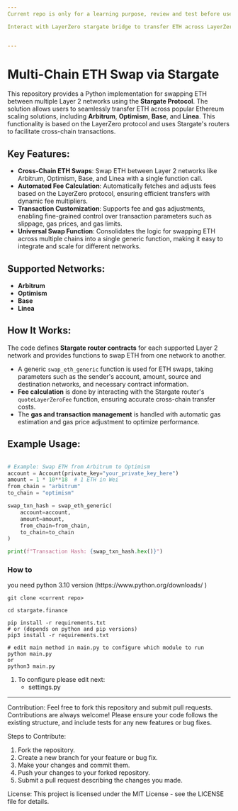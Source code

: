 ```yaml
---
Current repo is only for a learning purpose, review and test before use!

Interact with LayerZero stargate bridge to transfer ETH across LayerZero supported chains


---
```


# Multi-Chain ETH Swap via Stargate

This repository provides a Python implementation for swapping ETH between multiple Layer 2 networks using the **Stargate Protocol**. The solution allows users to seamlessly transfer ETH across popular Ethereum scaling solutions, including **Arbitrum**, **Optimism**, **Base**, and **Linea**. This functionality is based on the LayerZero protocol and uses Stargate's routers to facilitate cross-chain transactions.

## Key Features:
- **Cross-Chain ETH Swaps**: Swap ETH between Layer 2 networks like Arbitrum, Optimism, Base, and Linea with a single function call.
- **Automated Fee Calculation**: Automatically fetches and adjusts fees based on the LayerZero protocol, ensuring efficient transfers with dynamic fee multipliers.
- **Transaction Customization**: Supports fee and gas adjustments, enabling fine-grained control over transaction parameters such as slippage, gas prices, and gas limits.
- **Universal Swap Function**: Consolidates the logic for swapping ETH across multiple chains into a single generic function, making it easy to integrate and scale for different networks.

## Supported Networks:
- **Arbitrum**
- **Optimism**
- **Base**
- **Linea**

## How It Works:
The code defines **Stargate router contracts** for each supported Layer 2 network and provides functions to swap ETH from one network to another.
- A generic `swap_eth_generic` function is used for ETH swaps, taking parameters such as the sender's account, amount, source and destination networks, and necessary contract information.
- **Fee calculation** is done by interacting with the Stargate router's `quoteLayerZeroFee` function, ensuring accurate cross-chain transfer costs.
- The **gas and transaction management** is handled with automatic gas estimation and gas price adjustment to optimize performance.

## Example Usage:

```python

# Example: Swap ETH from Arbitrum to Optimism
account = Account(private_key="your_private_key_here")
amount = 1 * 10**18  # 1 ETH in Wei
from_chain = "arbitrum"
to_chain = "optimism"

swap_txn_hash = swap_eth_generic(
    account=account,
    amount=amount,
    from_chain=from_chain,
    to_chain=to_chain
)

print(f"Transaction Hash: {swap_txn_hash.hex()}")

```

<h3> How to </h3>
you need python 3.10 version (https://www.python.org/downloads/ )

```
git clone <current repo>

cd stargate.finance

pip install -r requirements.txt
# or (depends on python and pip versions)
pip3 install -r requirements.txt

# edit main method in main.py to configure which module to run
python main.py
or 
python3 main.py
```

1) To configure please edit next:
   - settings.py 

---
Contribution:
Feel free to fork this repository and submit pull requests. Contributions are always welcome! Please ensure your code follows the existing structure, and include tests for any new features or bug fixes.

Steps to Contribute:
1. Fork the repository.
2. Create a new branch for your feature or bug fix.
3. Make your changes and commit them.
4. Push your changes to your forked repository.
5. Submit a pull request describing the changes you made.

License:
This project is licensed under the MIT License - see the LICENSE file for details.

